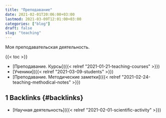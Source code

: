 ```yaml
---
title: "Преподавание"
date: 2021-02-01T20:06:00+03:00
lastmod: 2021-03-09T12:01:00+03:00
categories: ["blog"]
draft: false
slug: "teaching"
---
```


Моя преподавательская деятельность.

<!--more-->

{{< toc >}}

-   [Преподавание. Курсы]({{< relref "2021-01-21-teaching-courses" >}})
-   [Ученики]({{< relref "2021-03-09-students" >}})
-   [Преподавание. Методические заметки]({{< relref "2021-02-24-teaching-methodical-notes" >}})


## <span class="section-num">1</span> Backlinks {#backlinks}

-   [Научная деятельность]({{< relref "2021-02-01-scientific-activity" >}})
